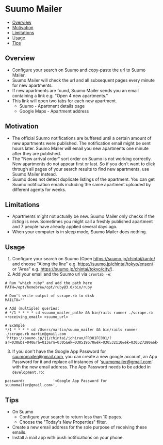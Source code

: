 # Suumo Mailer

- [Overview](#overview)
- [Motivation](#motivation)
- [Limitations](#limitations)
- [Usage](#usage)
- [Tips](#tips)
       
## Overview
- Configure your search on Suumo and copy-paste the url to Suumo Mailer.
- Suumo Mailer will check the url and all subsequent pages every minute for new apartments.
- If new apartments are found, Suumo Mailer sends you an email containing a link e.g. "Open 4 new apartments."
- This link will open two tabs for each new apartment. 
  - Suumo - Apartment details page
  - Google Maps - Apartment address


## Motivation
- The official Suumo notifications are buffered until a certain amount of new apartments were published. The notification email might be sent hours later. Suumo Mailer will email you new apartments one minute after they are published. 
- The "New arrival order" sort order on Suumo is not working correctly. New apartments do not appear first or last. So if you don't want to click through all pages of your search results to find new apartments, use Suumo Mailer instead.
- Suumo does not detect duplicate listings of the apartment. You can get Suumo notification emails including the same apartment uploaded by different agents for weeks.

## Limitations
- Apartments might not actually be new. Suumo Mailer only checks if the *listing* is new. Sometimes you might call a freshly published apartment and 7 people have already applied several days ago.
- When your computer is in sleep mode, Suumo Mailer does nothing.

## Usage
1. Configure your search on Suumo (Open https://suumo.jp/chintai/kanto/ and choose "Along the line" e.g. https://suumo.jp/chintai/tokyo/ensen/ or "Area" e.g. https://suumo.jp/chintai/tokyo/city/).
2. Add your email and the Suumo url via `crontab -e`:

```
# Run "which ruby" and add the path here
PATH=/opt/homebrew/opt/ruby@3.0/bin/ruby

# Don't write output of scrape.rb to disk 
MAILTO=""

# Add (multiple) queries:
# */1 * * * * cd <suumo_mailer_path> && bin/rails runner ./scrape.rb <receiving_email> <suumo_url>

# Example
*/1 * * * * cd /Users/martin/suumo_mailer && bin/rails runner ./scrape.rb martin@gmail.com 'https://suumo.jp/jj/chintai/ichiran/FR301FC001/?ar=030&bs=040&ra=013&rn=0305&ek=030519670&ek=030532110&ek=030527280&ek=030513930&ek=030500640&ek=030506640&ek=030528500&ek=030511640&ek=030536880&ek=030538740&ek=030531920&ek=030538710&ek=030514690&ek=030528740&ek=030512780&ek=030523100&ek=030530660&ek=030529300&ae=03051&cb=0.0&ct=18.0&mb=50&mt=9999999&md=05&md=06&md=07&md=08&md=09&md=10&md=11&md=12&md=13&md=14&et=20&cn=9999999&tc=0401303&shkr1=03&shkr2=03&shkr3=03&shkr4=03&sngz=&po1=09'
```
3. If you don't have the Google App Password for suumomailer@gmail.com, you can create a new google account, an App Password for it and replace all instances of 'suumomailer@gmail.com' with the new email address. The App Password needs to be added in `development.rb`:
```
password:             '<Google App Password for suumomailer@gmail.com>',
```

## Tips
- On Suumo
  - Configure your search to return less than 10 pages.
  - Choose the "Today's New Properties" filter.
- Create a new email address for the sole purpose of receiving these emails.
- Install a mail app with push notifications on your phone.
